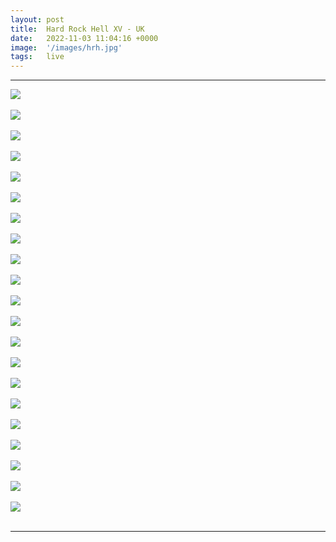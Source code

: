 ```yaml
---
layout: post
title:  Hard Rock Hell XV - UK
date:   2022-11-03 11:04:16 +0000
image:  '/images/hrh.jpg'
tags:   live
---
```


***

<div class="myDiv"><img class="myImg" src="/images/hrh_01.jpg"/></div>
<br />
<div class="myDiv"><img class="myImg" src="/images/hrh_02.jpg"/></div>
<br />
<div class="myDiv"><img class="myImg" src="/images/hrh_03.jpg"/></div>
<br />
<div class="myDiv"><img class="myImg" src="/images/hrh_04.jpg"/></div>
<br />
<div class="myDiv"><img class="myImg" src="/images/hrh_05.jpg"/></div>
<br />
<div class="myDiv"><img class="myImg" src="/images/hrh_06.jpg"/></div>
<br />
<div class="myDiv"><img class="myImg" src="/images/hrh_07.jpg"/></div>
<br />
<div class="myDiv"><img class="myImg" src="/images/hrh_08.jpg"/></div>
<br />
<div class="myDiv"><img class="myImg" src="/images/hrh_09.jpg"/></div>
<br />
<div class="myDiv"><img class="myImg" src="/images/hrh_10.jpg"/></div>
<br />
<div class="myDiv"><img class="myImg" src="/images/hrh_11.jpg"/></div>
<br />
<div class="myDiv"><img class="myImg" src="/images/hrh_12.jpg"/></div>
<br />
<div class="myDiv"><img class="myImg" src="/images/hrh_13.jpg"/></div>
<br />
<div class="myDiv"><img class="myImg" src="/images/hrh_15.jpg"/></div>
<br />
<div class="myDiv"><img class="myImg" src="/images/hrh_16.jpg"/></div>
<br />
<div class="myDiv"><img class="myImg" src="/images/hrh_17.jpg"/></div>
<br />
<div class="myDiv"><img class="myImg" src="/images/hrh_18.jpg"/></div>
<br />
<div class="myDiv"><img class="myImg" src="/images/hrh_19.jpg"/></div>
<br />
<div class="myDiv"><img class="myImg" src="/images/hrh_20.jpg"/></div>
<br />
<div class="myDiv"><img class="myImg" src="/images/hrh_21.jpg"/></div>
<br />
<div class="myDiv"><img class="myImg" src="/images/hrh_22.jpg"/></div>
<br />

***